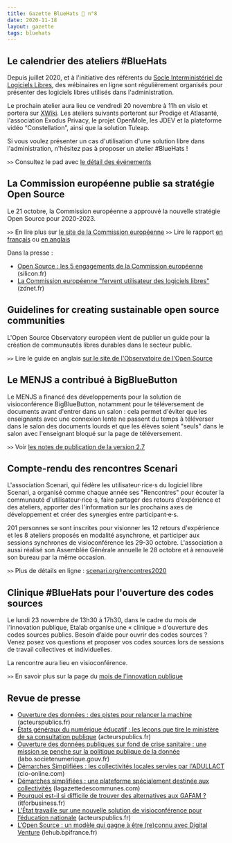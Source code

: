 ```yaml
---
title: Gazette BlueHats 🧢 n°8
date: 2020-11-18
layout: gazette
tags: bluehats
---
```


## Le calendrier des ateliers #BlueHats

Depuis juillet 2020, et à l'initiative des référents du [Socle Interministériel de Logiciels Libres](https://sill.etalab.gouv.fr/fr/software), des wébinaires en ligne sont régulièrement organisés pour présenter des logiciels libres utilisés dans l'administration.

Le prochain atelier aura lieu ce vendredi 20 novembre à 11h en visio et portera sur [XWiki](https://www.xwiki.org/xwiki/bin/view/Main/WebHome).  Les ateliers suivants porteront sur Prodige et Atlasanté, l'association Exodus Privacy, le projet OpenMole, les JDEV et la plateforme vidéo “Constellation”, ainsi que la solution Tuleap.

Si vous voulez présenter un cas d'utilisation d'une solution libre dans l'administration, n'hésitez pas à proposer un atelier #BlueHats !

`>>` Consultez le pad avec [le détail des événements](https://pad.incubateur.net/d3cj0U1WT42y-rQoozp4gQ)


## La Commission européenne publie sa stratégie Open Source

Le 21 octobre, la Commission européenne a approuvé la nouvelle stratégie Open Source pour 2020-2023.

`>>` En lire plus sur [le site de la Commission européenne](https://ec.europa.eu/info/departments/informatics/open-source-software-strategy_en) `>>` Lire le rapport [en français](https://ec.europa.eu/info/sites/info/files/fr_ec_open_source_strategy_2020-2023.pdf) ou [en anglais](https://ec.europa.eu/info/sites/info/files/en_ec_open_source_strategy_2020-2023.pdf)

Dans la presse :

-   [Open Source : les 5 engagements de la Commission européenne](https://www.silicon.fr/open-source-engagements-commission-europeenne-349799.html) (silicon.fr)
-   [La Commission européenne "fervent utilisateur des logiciels libres"](https://www.zdnet.fr/blogs/l-esprit-libre/la-commission-europeenne-fervent-utilisateur-des-logiciels-libres-39911923.htm) (zdnet.fr)


## Guidelines for creating sustainable open source communities

L'Open Source Observatory européen vient de publier un guide pour la création de communautés libres durables dans le secteur public.

`>>` Lire le guide en anglais [sur le site de l'Observatoire de l'Open Source](https://joinup.ec.europa.eu/collection/open-source-observatory-osor/guidelines-creating-sustainable-open-source-communities)


## Le MENJS a contribué à BigBlueButton

Le MENJS a financé des développements pour la solution de visioconférence BigBlueButton, notamment pour le téléversement de documents avant d'entrer dans un salon : cela permet d'éviter que les enseignants avec une connexion lente ne passent du temps à téléverser dans le salon des documents lourds et que les élèves soient "seuls" dans le salon avec l'enseignant bloqué sur la page de téléversement.

`>>` Voir [les notes de publication de la version 2.7](https://github.com/bigbluebutton/greenlight/releases/tag/release-2.7)


## Compte-rendu des rencontres Scenari

L'association Scenari, qui fédère les utilisateur⋅rice⋅s du logiciel libre Scenari, a organisé comme chaque année ses "Rencontres" pour écouter la communauté d'utilisateur⋅rice⋅s, faire partager des retours d'expérience et des ateliers, apporter des l'information sur les prochains axes de développement et créer des synergies entre participant⋅e⋅s.

201 personnes se sont inscrites pour visionner les 12 retours d'expérience et les 8 ateliers proposés en modalité asynchrone, et participer aux sessions synchrones de visioconférence les 29-30 octobre. L'association a aussi réalisé son Assemblée Générale annuelle le 28 octobre et à renouvelé son bureau par la même occasion.

`>>` Plus de détails en ligne : [scenari.org/rencontres2020](https://scenari.org/rencontres2020)


## Clinique #BlueHats pour l'ouverture des codes sources

Le lundi 23 novembre de 13h30 à 17h30, dans le cadre du mois de l'innovation publique, Etalab organise une « clinique » d'ouverture des codes sources publics.  Besoin d’aide pour ouvrir des codes sources ? Venez posez vos questions et proposer vos codes sources lors de sessions de travail collectives et individuelles.

La rencontre aura lieu en visioconférence.

`>>` En savoir plus sur la page du [mois de l'innovation publique](https://www.modernisation.gouv.fr/mois-innovation-publique/evenement/ouvrez-vos-codes-sources)


## Revue de presse

-   [Ouverture des données : des pistes pour relancer la machine](https://www.acteurspublics.fr/articles/ouverture-des-donnees-des-pistes-pour-relancer-la-machine) (acteurspublics.fr)
-   [États généraux du numérique éducatif : les leçons que tire le ministère de sa consultation publique](https://www.acteurspublics.fr/articles/etats-generaux-du-numerique-educatif-les-lecons-que-tire-le-ministere-de-sa-consultation-publique) (acteurspublics.fr)
-   [Ouverture des données publiques sur fond de crise sanitaire : une mission se penche sur la politique publique de la donnée](https://labo.societenumerique.gouv.fr/2020/10/26/ouverture-des-donnees-publiques-sur-fond-de-crise-sanitaire-une-mission-se-penche-sur-la-politique-publique-de-la-donnee/) (labo.societenumerique.gouv.fr)
-   [Démarches Simplifiées : les collectivités locales servies par l'ADULLACT](https://www.cio-online.com/actualites/lire-demarches-simplifiees-les-collectivites-locales-servies-par-l-adullact-12645.html) (cio-online.com)
-   [Démarches simplifiées : une plateforme spécialement destinée aux collectivités](https://www.lagazettedescommunes.com/700244/demarches-simplifiees-une-plateforme-specialement-destinee-aux-collectivites/) (lagazettedescommunes.com)
-   [Pourquoi est-il si difficile de trouver des alternatives aux GAFAM ?](https://www.itforbusiness.fr/pourquoi-est-il-si-difficile-de-trouver-des-alternatives-aux-gafam-41068) (itforbusiness.fr)
-   [L’État travaille sur une nouvelle solution de visioconférence pour l’éducation nationale](https://www.acteurspublics.fr/articles/letat-travaille-sur-une-nouvelle-solution-de-visioconference-pour-leducation-nationale) (acteurspublics.fr)
-   [L’Open Source : un modèle qui gagne à être (re)connu avec Digital Venture](https://lehub.bpifrance.fr/open-source-modele-reconnu/) (lehub.bpifrance.fr)
